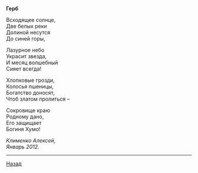 ﻿**Герб**  

Всходящее солнце,  
Две белых реки  
Долиной несутся  
До синей горы,  

Лазурное небо  
Украсит звезда,  
И месяц волшебный  
Сияет всегда!  

Хлопковые грозди,  
Колосья пшеницы,  
Богатство доносят,  
Чтоб златом пролиться –  

Сокровище краю  
Родному дано,  
Его защищает  
Богиня Хумо!  

_Клименко Алексей,_  
_Январь 2012._  

---

[Назад](./)
